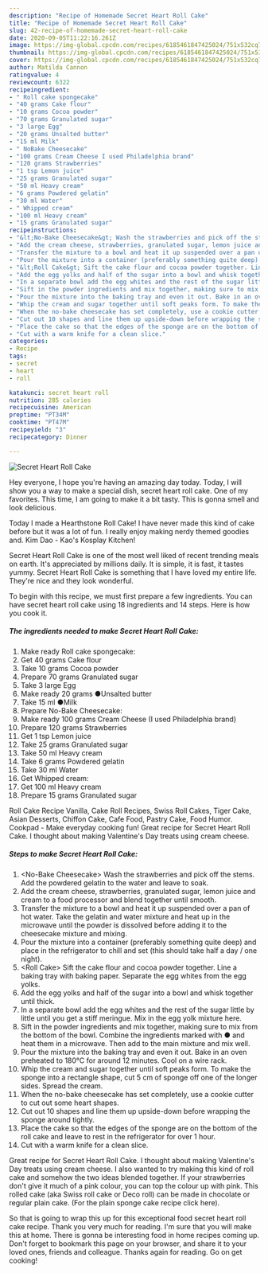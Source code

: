 ```yaml
---
description: "Recipe of Homemade Secret Heart Roll Cake"
title: "Recipe of Homemade Secret Heart Roll Cake"
slug: 42-recipe-of-homemade-secret-heart-roll-cake
date: 2020-09-05T11:22:16.261Z
image: https://img-global.cpcdn.com/recipes/6185461847425024/751x532cq70/secret-heart-roll-cake-recipe-main-photo.jpg
thumbnail: https://img-global.cpcdn.com/recipes/6185461847425024/751x532cq70/secret-heart-roll-cake-recipe-main-photo.jpg
cover: https://img-global.cpcdn.com/recipes/6185461847425024/751x532cq70/secret-heart-roll-cake-recipe-main-photo.jpg
author: Matilda Cannon
ratingvalue: 4
reviewcount: 6322
recipeingredient:
- " Roll cake spongecake"
- "40 grams Cake flour"
- "10 grams Cocoa powder"
- "70 grams Granulated sugar"
- "3 large Egg"
- "20 grams Unsalted butter"
- "15 ml Milk"
- " NoBake Cheesecake"
- "100 grams Cream Cheese I used Philadelphia brand"
- "120 grams Strawberries"
- "1 tsp Lemon juice"
- "25 grams Granulated sugar"
- "50 ml Heavy cream"
- "6 grams Powdered gelatin"
- "30 ml Water"
- " Whipped cream"
- "100 ml Heavy cream"
- "15 grams Granulated sugar"
recipeinstructions:
- "&lt;No-Bake Cheesecake&gt; Wash the strawberries and pick off the stems. Add the powdered gelatin to the water and leave to soak."
- "Add the cream cheese, strawberries, granulated sugar, lemon juice and cream to a food processor and blend together until smooth."
- "Transfer the mixture to a bowl and heat it up suspended over a pan of hot water. Take the gelatin and water mixture and heat up in the microwave until the powder is dissolved before adding it to the cheesecake mixture and mixing."
- "Pour the mixture into a container (preferably something quite deep) and place in the refrigerator to chill and set (this should take half a day / one night)."
- "&lt;Roll Cake&gt; Sift the cake flour and cocoa powder together. Line a baking tray with baking paper. Separate the egg whites from the egg yolks."
- "Add the egg yolks and half of the sugar into a bowl and whisk together until thick."
- "In a separate bowl add the egg whites and the rest of the sugar little by little until you get a stiff meringue. Mix in the egg yolk mixture here."
- "Sift in the powder ingredients and mix together, making sure to mix from the bottom of the bowl. Combine the ingredients marked with ● and heat them in a microwave. Then add to the main mixture and mix well."
- "Pour the mixture into the baking tray and even it out. Bake in an oven preheated to 180°C for around 12 minutes. Cool on a wire rack."
- "Whip the cream and sugar together until soft peaks form. To make the sponge into a rectangle shape, cut 5 cm of sponge off one of the longer sides. Spread the cream."
- "When the no-bake cheesecake has set completely, use a cookie cutter to cut out some heart shapes."
- "Cut out 10 shapes and line them up upside-down before wrapping the sponge around tightly."
- "Place the cake so that the edges of the sponge are on the bottom of the roll cake and leave to rest in the refrigerator for over 1 hour."
- "Cut with a warm knife for a clean slice."
categories:
- Recipe
tags:
- secret
- heart
- roll

katakunci: secret heart roll 
nutrition: 285 calories
recipecuisine: American
preptime: "PT34M"
cooktime: "PT47M"
recipeyield: "3"
recipecategory: Dinner

---
```



![Secret Heart Roll Cake](https://img-global.cpcdn.com/recipes/6185461847425024/751x532cq70/secret-heart-roll-cake-recipe-main-photo.jpg)

Hey everyone, I hope you're having an amazing day today. Today, I will show you a way to make a special dish, secret heart roll cake. One of my favorites. This time, I am going to make it a bit tasty. This is gonna smell and look delicious.

Today I made a Hearthstone Roll Cake! I have never made this kind of cake before but it was a lot of fun. I really enjoy making nerdy themed goodies and. Kim Dao - Kao&#39;s Kosplay Kitchen!

Secret Heart Roll Cake is one of the most well liked of recent trending meals on earth. It's appreciated by millions daily. It is simple, it is fast, it tastes yummy. Secret Heart Roll Cake is something that I have loved my entire life. They're nice and they look wonderful.


To begin with this recipe, we must first prepare a few ingredients. You can have secret heart roll cake using 18 ingredients and 14 steps. Here is how you cook it.

<!--inarticleads1-->

##### The ingredients needed to make Secret Heart Roll Cake:

1. Make ready  Roll cake spongecake:
1. Get 40 grams Cake flour
1. Take 10 grams Cocoa powder
1. Prepare 70 grams Granulated sugar
1. Take 3 large Egg
1. Make ready 20 grams ●Unsalted butter
1. Take 15 ml ●Milk
1. Prepare  No-Bake Cheesecake:
1. Make ready 100 grams Cream Cheese (I used Philadelphia brand)
1. Prepare 120 grams Strawberries
1. Get 1 tsp Lemon juice
1. Take 25 grams Granulated sugar
1. Take 50 ml Heavy cream
1. Take 6 grams Powdered gelatin
1. Take 30 ml Water
1. Get  Whipped cream:
1. Get 100 ml Heavy cream
1. Prepare 15 grams Granulated sugar


Roll Cake Recipe Vanilla, Cake Roll Recipes, Swiss Roll Cakes, Tiger Cake, Asian Desserts, Chiffon Cake, Cafe Food, Pastry Cake, Food Humor. Cookpad - Make everyday cooking fun! Great recipe for Secret Heart Roll Cake. I thought about making Valentine&#39;s Day treats using cream cheese. 

<!--inarticleads2-->

##### Steps to make Secret Heart Roll Cake:

1. &lt;No-Bake Cheesecake&gt; Wash the strawberries and pick off the stems. Add the powdered gelatin to the water and leave to soak.
1. Add the cream cheese, strawberries, granulated sugar, lemon juice and cream to a food processor and blend together until smooth.
1. Transfer the mixture to a bowl and heat it up suspended over a pan of hot water. Take the gelatin and water mixture and heat up in the microwave until the powder is dissolved before adding it to the cheesecake mixture and mixing.
1. Pour the mixture into a container (preferably something quite deep) and place in the refrigerator to chill and set (this should take half a day / one night).
1. &lt;Roll Cake&gt; Sift the cake flour and cocoa powder together. Line a baking tray with baking paper. Separate the egg whites from the egg yolks.
1. Add the egg yolks and half of the sugar into a bowl and whisk together until thick.
1. In a separate bowl add the egg whites and the rest of the sugar little by little until you get a stiff meringue. Mix in the egg yolk mixture here.
1. Sift in the powder ingredients and mix together, making sure to mix from the bottom of the bowl. Combine the ingredients marked with ● and heat them in a microwave. Then add to the main mixture and mix well.
1. Pour the mixture into the baking tray and even it out. Bake in an oven preheated to 180°C for around 12 minutes. Cool on a wire rack.
1. Whip the cream and sugar together until soft peaks form. To make the sponge into a rectangle shape, cut 5 cm of sponge off one of the longer sides. Spread the cream.
1. When the no-bake cheesecake has set completely, use a cookie cutter to cut out some heart shapes.
1. Cut out 10 shapes and line them up upside-down before wrapping the sponge around tightly.
1. Place the cake so that the edges of the sponge are on the bottom of the roll cake and leave to rest in the refrigerator for over 1 hour.
1. Cut with a warm knife for a clean slice.


Great recipe for Secret Heart Roll Cake. I thought about making Valentine&#39;s Day treats using cream cheese. I also wanted to try making this kind of roll cake and somehow the two ideas blended together. If your strawberries don&#39;t give it much of a pink colour, you can top the colour up with pink. This rolled cake (aka Swiss roll cake or Deco roll) can be made in chocolate or regular plain cake. (For the plain sponge cake recipe click here). 

So that is going to wrap this up for this exceptional food secret heart roll cake recipe. Thank you very much for reading. I'm sure that you will make this at home. There is gonna be interesting food in home recipes coming up. Don't forget to bookmark this page on your browser, and share it to your loved ones, friends and colleague. Thanks again for reading. Go on get cooking!
